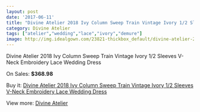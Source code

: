 ```yaml
---
layout: post
date: '2017-06-11'
title: "Divine Atelier 2018 Ivy Column Sweep Train Vintage Ivory 1/2 Sleeves V-Neck Embroidery Lace Wedding Dress"
category: Divine Atelier
tags: ["atelier","wedding","lace","ivory","demure"]
image: http://img.idealgown.com/23821-thickbox_default/divine-atelier-2018-ivy-column-sweep-train-vintage-ivory-1-2-sleeves-v-neck-embroidery-lace-wedding-dress.jpg
---
```

Divine Atelier 2018 Ivy Column Sweep Train Vintage Ivory 1/2 Sleeves V-Neck Embroidery Lace Wedding Dress

On Sales: **$368.98**
<a href="https://www.idealgown.com/en/divine-atelier/9151-divine-atelier-2018-ivy-column-sweep-train-vintage-ivory-1-2-sleeves-v-neck-embroidery-lace-wedding-dress.html"><amp-img layout="responsive" width="600" height="600" src="//img.idealgown.com/23821-thickbox_default/divine-atelier-2018-ivy-column-sweep-train-vintage-ivory-1-2-sleeves-v-neck-embroidery-lace-wedding-dress.jpg" alt="Divine Atelier 2018 Ivy Column Sweep Train Vintage Ivory 1/2 Sleeves V-Neck Embroidery Lace Wedding Dress 0" /></a>
<a href="https://www.idealgown.com/en/divine-atelier/9151-divine-atelier-2018-ivy-column-sweep-train-vintage-ivory-1-2-sleeves-v-neck-embroidery-lace-wedding-dress.html"><amp-img layout="responsive" width="600" height="600" src="//img.idealgown.com/23824-thickbox_default/divine-atelier-2018-ivy-column-sweep-train-vintage-ivory-1-2-sleeves-v-neck-embroidery-lace-wedding-dress.jpg" alt="Divine Atelier 2018 Ivy Column Sweep Train Vintage Ivory 1/2 Sleeves V-Neck Embroidery Lace Wedding Dress 1" /></a>
<a href="https://www.idealgown.com/en/divine-atelier/9151-divine-atelier-2018-ivy-column-sweep-train-vintage-ivory-1-2-sleeves-v-neck-embroidery-lace-wedding-dress.html"><amp-img layout="responsive" width="600" height="600" src="//img.idealgown.com/23823-thickbox_default/divine-atelier-2018-ivy-column-sweep-train-vintage-ivory-1-2-sleeves-v-neck-embroidery-lace-wedding-dress.jpg" alt="Divine Atelier 2018 Ivy Column Sweep Train Vintage Ivory 1/2 Sleeves V-Neck Embroidery Lace Wedding Dress 2" /></a>
<a href="https://www.idealgown.com/en/divine-atelier/9151-divine-atelier-2018-ivy-column-sweep-train-vintage-ivory-1-2-sleeves-v-neck-embroidery-lace-wedding-dress.html"><amp-img layout="responsive" width="600" height="600" src="//img.idealgown.com/23822-thickbox_default/divine-atelier-2018-ivy-column-sweep-train-vintage-ivory-1-2-sleeves-v-neck-embroidery-lace-wedding-dress.jpg" alt="Divine Atelier 2018 Ivy Column Sweep Train Vintage Ivory 1/2 Sleeves V-Neck Embroidery Lace Wedding Dress 3" /></a>

Buy it: [Divine Atelier 2018 Ivy Column Sweep Train Vintage Ivory 1/2 Sleeves V-Neck Embroidery Lace Wedding Dress](https://www.idealgown.com/en/divine-atelier/9151-divine-atelier-2018-ivy-column-sweep-train-vintage-ivory-1-2-sleeves-v-neck-embroidery-lace-wedding-dress.html "Divine Atelier 2018 Ivy Column Sweep Train Vintage Ivory 1/2 Sleeves V-Neck Embroidery Lace Wedding Dress")

View more: [Divine Atelier](https://www.idealgown.com/en/168-divine-atelier "Divine Atelier")